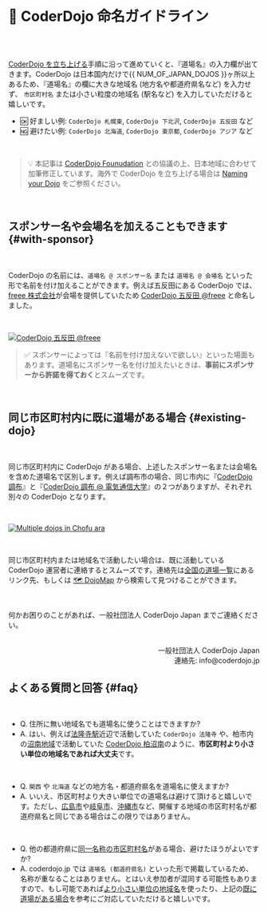 # 💭 CoderDojo 命名ガイドライン

<br><br>

[CoderDojo を立ち上げる](/kata#startup)手順に沿って進めていくと、『道場名』の入力欄が出てきます。CoderDojo は日本国内だけで{{ NUM_OF_JAPAN_DOJOS }}ヶ所以上あるため、『道場名』の欄に大きな地域名 (地方名や都道府県名など) を入力せず、 `市区町村名` または小さい粒度の地域名 (駅名など) を入力していただけると嬉しいです。

- 🆗 好ましい例: `CoderDojo 札幌東`, `CoderDojo 下北沢`, `CoderDojo 五反田` など
- 🆖 避けたい例: `CoderDojo 北海道`, `CoderDojo 東京都`, `CoderDojo アジア` など

<br>

> 💡 本記事は [CoderDojo Founudation](https://coderdojo.com/foundation/) との協議の上、日本地域に合わせて加筆修正しています。海外で CoderDojo を立ち上げる場合は [Naming your Dojo](https://help.coderdojo.com/cdkb/s/article/Naming-your-Dojo) をご参照ください。

<br>

## スポンサー名や会場名を加えることもできます {#with-sponsor}

<br>

CoderDojo の名前には、`道場名 @ スポンサー名` または `道場名 @ 会場名` といった形で名前を付け加えることができます。例えば五反田にある CoderDojo では、[freee 株式会社](https://www.freee.co.jp/)が会場を提供していたため [CoderDojo 五反田 @freee](https://coderdojo-gotanda.doorkeeper.jp/events/103000) と命名しました。

<br>

[![CoderDojo 五反田 @freee](/img/coderdojo-gotanda-at-freee.jpg)](https://coderdojo-gotanda.doorkeeper.jp/events/104292)

<blockquote style='margin-left: 16px;'>
  ✅ スポンサーによっては『名前を付け加えないで欲しい』といった場面もあります。道場名にスポンサー名を付け加えたいときは、<strong>事前にスポンサーから許諾を得ておく</strong>とスムーズです。
</blockquote>

<br>


## 同じ市区町村内に既に道場がある場合 {#existing-dojo}

<br>

同じ市区町村内に CoderDojo がある場合、上述したスポンサー名または会場名を含めた道場名で区別します。例えば調布市の場合、同じ市内に『[CoderDojo 調布](https://coderdojochofu.hatenablog.jp/)』と『[CoderDojo 調布 @ 電気通信大学](https://volunteer-r.connpass.com/)』の２つがありますが、それぞれ別々の CoderDojo となります。

<br>

[![Multiple dojos in Chofu ara](/img/coderdojos-in-chofu.png)](/#dojos)

<br>

<!--同様にして、渋谷区内にも『[CoderDojo 渋谷](https://coderdojoshibuya.connpass.com/)』と『[CoderDojo 渋谷@みらい区](https://peatix.com/group/7202018)』がありますが、それぞれ別々のチームによって運営されています。-->

同じ市区町村内または地域名で活動したい場合は、既に活動している CoderDojo 運営者に連絡するとスムーズです。連絡先は[全国の道場一覧](/#dojos)にあるリンク先、もしくは [🗺 DojoMap](https://map.coderdojo.jp/) から検索して見つけることができます。

<br>

何かお困りのことがあれば、一般社団法人 CoderDojo Japan までご連絡ください。

<br>

<div align="right">
一般社団法人 CoderDojo Japan<br>
連絡先: info@coderdojo.jp
</div>

## よくある質問と回答 {#faq}

<br>

- Q. 住所に無い地域名でも道場名に使うことはできますか?
- A. はい、例えば[法隆寺駅](https://ja.wikipedia.org/wiki/法隆寺駅)近辺で活動していた `CoderDojo 法隆寺` や、柏市内の[沼南地域](https://ja.wikipedia.org/wiki/沼南町)で活動していた [CoderDojo 柏沼南](https://www.facebook.com/CoderDojoKashiwaShounan/)のように、**市区町村より小さい単位の地域名であれば大丈夫**です。

<br>

- Q. `関西` や `北海道` などの地方名・都道府県名を道場名に使えますか?
- A. いいえ、市区町村より大きい単位での道場名は避けて頂けると嬉しいです。ただし、[広島市](http://www.city.hiroshima.lg.jp/)や[岐阜市](https://www.city.gifu.lg.jp/)、[沖縄市](https://www.city.okinawa.okinawa.jp/)など、開催する地域の市区町村名が都道府県名と同じである場合はこの限りではありません。

<br>

- Q. 他の都道府県に[同一名称の市区町村名](https://ja.wikipedia.org/wiki/同一名称の市区町村一覧)がある場合、避けたほうがよいですか?
- A. coderdojo.jp では `道場名 (都道府県名)` といった形で掲載しているため、名称が重なることはありません。とはいえ参加者が混同する可能性もありますので、もし可能であれば[より小さい単位の地域名](#faq)を使ったり、上記の[既に道場がある場合](#existing-dojo)を参考にご対応していただけると嬉しいです。



